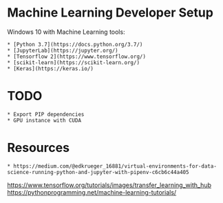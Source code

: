 # Machine Learning Developer Setup

Windows 10 with Machine Learning tools:

    * [Python 3.7](https://docs.python.org/3.7/)
    * [JupyterLab](https://jupyter.org/)
    * [Tensorflow 2](https://www.tensorflow.org/)
    * [scikit-learn](https://scikit-learn.org/)
    * [Keras](https://keras.io/)

# TODO

    * Export PIP dependencies
    * GPU instance with CUDA 

# Resources

    * https://medium.com/@edkrueger_16881/virtual-environments-for-data-science-running-python-and-jupyter-with-pipenv-c6cb6c44a405


https://www.tensorflow.org/tutorials/images/transfer_learning_with_hub
https://pythonprogramming.net/machine-learning-tutorials/